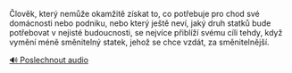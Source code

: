 
Člověk, který nemůže okamžitě získat to, co potřebuje pro chod své domácnosti nebo podniku, nebo který ještě neví, jaký druh statků bude potřebovat v nejisté budoucnosti, se nejvíce přiblíží svému cíli tehdy, když vymění méně směnitelný statek, jehož se chce vzdát, za směnitelnější.

[🔊 Poslechnout audio](/data/7-paragraphs/audio/chapter_74/para_005-lovk-kter-neme-okamit-zskat-to-co-poteb.mp3)
